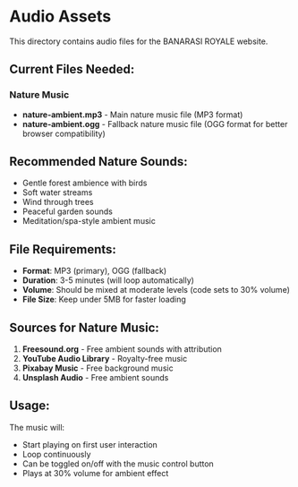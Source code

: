 # Audio Assets

This directory contains audio files for the BANARASI ROYALE website.

## Current Files Needed:

### Nature Music
- **nature-ambient.mp3** - Main nature music file (MP3 format)
- **nature-ambient.ogg** - Fallback nature music file (OGG format for better browser compatibility)

## Recommended Nature Sounds:
- Gentle forest ambience with birds
- Soft water streams
- Wind through trees
- Peaceful garden sounds
- Meditation/spa-style ambient music

## File Requirements:
- **Format**: MP3 (primary), OGG (fallback)
- **Duration**: 3-5 minutes (will loop automatically)
- **Volume**: Should be mixed at moderate levels (code sets to 30% volume)
- **File Size**: Keep under 5MB for faster loading

## Sources for Nature Music:
1. **Freesound.org** - Free ambient sounds with attribution
2. **YouTube Audio Library** - Royalty-free music
3. **Pixabay Music** - Free background music
4. **Unsplash Audio** - Free ambient sounds

## Usage:
The music will:
- Start playing on first user interaction
- Loop continuously
- Can be toggled on/off with the music control button
- Plays at 30% volume for ambient effect
